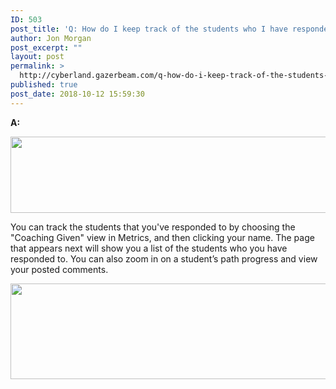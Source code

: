 ```yaml
---
ID: 503
post_title: 'Q: How do I keep track of the students who I have responded to in the path?'
author: Jon Morgan
post_excerpt: ""
layout: post
permalink: >
  http://cyberland.gazerbeam.com/q-how-do-i-keep-track-of-the-students-who-i-have-responded-to-in-the-path
published: true
post_date: 2018-10-12 15:59:30
---
```

<b>A:</b>

<img title="" src="http://cyberland.gazerbeam.com/wp-content/uploads/2018/11/null-16.png" alt="" width="624" height="122" />

You can track the students that you've responded to by choosing the "Coaching Given" view in Metrics, and then clicking your name. The page that appears next will show you a list of the students who you have responded to. You can also zoom in on a student’s path progress and view your posted comments.

<img title="" src="http://cyberland.gazerbeam.com/wp-content/uploads/2018/11/null-17.png" alt="" width="624" height="153" />